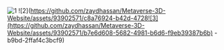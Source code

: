 ![1](https://github.com/zaydhassan/Metaverse-3D-Website/assets/93902571/e41b95d1-d5ff-45d4-a6de-064956704877)
![2](https://github.com/zaydhassan/Metaverse-3D-Website/assets/93902571/c8a76924-b42d-4728![3](https://github.com/zaydhassan/Metaverse-3D-Website/assets/93902571/b7e6d608-5682-4981-b6d6-f9eb39387b6b)
-b9bd-2ffaf4c3bcf9)
